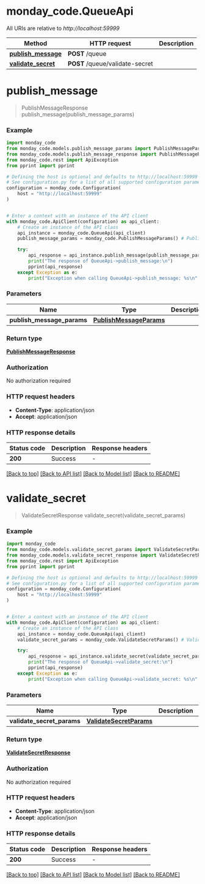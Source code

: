 # monday_code.QueueApi

All URIs are relative to *http://localhost:59999*

Method | HTTP request | Description
------------- | ------------- | -------------
[**publish_message**](QueueApi.md#publish_message) | **POST** /queue | 
[**validate_secret**](QueueApi.md#validate_secret) | **POST** /queue/validate-secret | 


# **publish_message**
> PublishMessageResponse publish_message(publish_message_params)



### Example


```python
import monday_code
from monday_code.models.publish_message_params import PublishMessageParams
from monday_code.models.publish_message_response import PublishMessageResponse
from monday_code.rest import ApiException
from pprint import pprint

# Defining the host is optional and defaults to http://localhost:59999
# See configuration.py for a list of all supported configuration parameters.
configuration = monday_code.Configuration(
    host = "http://localhost:59999"
)


# Enter a context with an instance of the API client
with monday_code.ApiClient(configuration) as api_client:
    # Create an instance of the API class
    api_instance = monday_code.QueueApi(api_client)
    publish_message_params = monday_code.PublishMessageParams() # PublishMessageParams | 

    try:
        api_response = api_instance.publish_message(publish_message_params)
        print("The response of QueueApi->publish_message:\n")
        pprint(api_response)
    except Exception as e:
        print("Exception when calling QueueApi->publish_message: %s\n" % e)
```



### Parameters


Name | Type | Description  | Notes
------------- | ------------- | ------------- | -------------
 **publish_message_params** | [**PublishMessageParams**](PublishMessageParams.md)|  | 

### Return type

[**PublishMessageResponse**](PublishMessageResponse.md)

### Authorization

No authorization required

### HTTP request headers

 - **Content-Type**: application/json
 - **Accept**: application/json

### HTTP response details

| Status code | Description | Response headers |
|-------------|-------------|------------------|
**200** | Success |  -  |

[[Back to top]](#) [[Back to API list]](../README.md#documentation-for-api-endpoints) [[Back to Model list]](../README.md#documentation-for-models) [[Back to README]](../README.md)

# **validate_secret**
> ValidateSecretResponse validate_secret(validate_secret_params)



### Example


```python
import monday_code
from monday_code.models.validate_secret_params import ValidateSecretParams
from monday_code.models.validate_secret_response import ValidateSecretResponse
from monday_code.rest import ApiException
from pprint import pprint

# Defining the host is optional and defaults to http://localhost:59999
# See configuration.py for a list of all supported configuration parameters.
configuration = monday_code.Configuration(
    host = "http://localhost:59999"
)


# Enter a context with an instance of the API client
with monday_code.ApiClient(configuration) as api_client:
    # Create an instance of the API class
    api_instance = monday_code.QueueApi(api_client)
    validate_secret_params = monday_code.ValidateSecretParams() # ValidateSecretParams | 

    try:
        api_response = api_instance.validate_secret(validate_secret_params)
        print("The response of QueueApi->validate_secret:\n")
        pprint(api_response)
    except Exception as e:
        print("Exception when calling QueueApi->validate_secret: %s\n" % e)
```



### Parameters


Name | Type | Description  | Notes
------------- | ------------- | ------------- | -------------
 **validate_secret_params** | [**ValidateSecretParams**](ValidateSecretParams.md)|  | 

### Return type

[**ValidateSecretResponse**](ValidateSecretResponse.md)

### Authorization

No authorization required

### HTTP request headers

 - **Content-Type**: application/json
 - **Accept**: application/json

### HTTP response details

| Status code | Description | Response headers |
|-------------|-------------|------------------|
**200** | Success |  -  |

[[Back to top]](#) [[Back to API list]](../README.md#documentation-for-api-endpoints) [[Back to Model list]](../README.md#documentation-for-models) [[Back to README]](../README.md)

